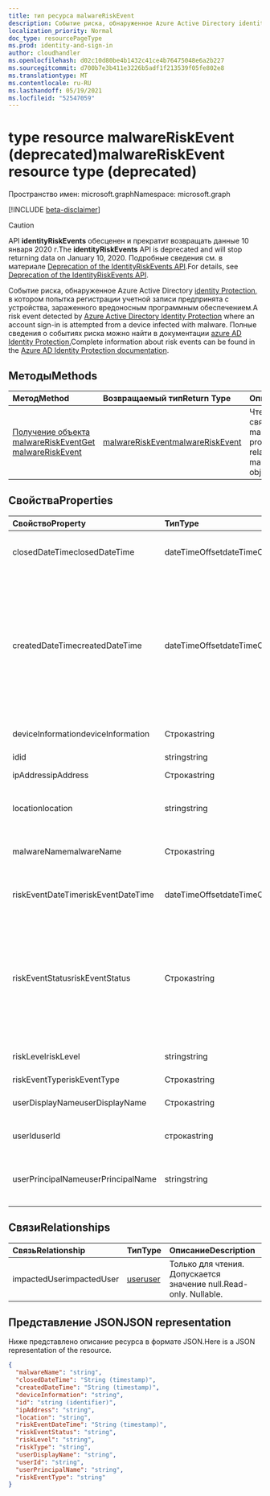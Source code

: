 ```yaml
---
title: тип ресурса malwareRiskEvent
description: Событие риска, обнаруженное Azure Active Directory identity Protection, в котором попытка войти в учетную запись предпринята с устройства, зараженного вредоносными программами. Полные сведения о событиях риска можно найти в документации по защите удостоверений Azure AD.
localization_priority: Normal
doc_type: resourcePageType
ms.prod: identity-and-sign-in
author: cloudhandler
ms.openlocfilehash: d02c10d80be4b1432c41ce4b76475048e6a2b227
ms.sourcegitcommit: d700b7e3b411e3226b5adf1f213539f05fe802e8
ms.translationtype: MT
ms.contentlocale: ru-RU
ms.lasthandoff: 05/19/2021
ms.locfileid: "52547059"
---
```

# <a name="malwareriskevent-resource-type-deprecated"></a><span data-ttu-id="57b1a-104">type resource malwareRiskEvent (deprecated)</span><span class="sxs-lookup"><span data-stu-id="57b1a-104">malwareRiskEvent resource type (deprecated)</span></span>

<span data-ttu-id="57b1a-105">Пространство имен: microsoft.graph</span><span class="sxs-lookup"><span data-stu-id="57b1a-105">Namespace: microsoft.graph</span></span>

[!INCLUDE [beta-disclaimer](../../includes/beta-disclaimer.md)]

>[!CAUTION]
><span data-ttu-id="57b1a-106">API **identityRiskEvents** обесценен и прекратит возвращать данные 10 января 2020 г.</span><span class="sxs-lookup"><span data-stu-id="57b1a-106">The **identityRiskEvents** API is deprecated and will stop returning data on January 10, 2020.</span></span> <span data-ttu-id="57b1a-107">Подробные сведения см. в материале [Deprecation of the IdentityRiskEvents API](https://developer.microsoft.com/office/blogs/deprecatation-of-the-identityriskevents-api/).</span><span class="sxs-lookup"><span data-stu-id="57b1a-107">For details, see [Deprecation of the IdentityRiskEvents API](https://developer.microsoft.com/office/blogs/deprecatation-of-the-identityriskevents-api/).</span></span>

<span data-ttu-id="57b1a-108">Событие риска, обнаруженное Azure Active Directory [identity Protection,](/azure/active-directory/identity-protection/overview-identity-protection) в котором попытка регистрации учетной записи предпринята с устройства, зараженного вредоносным программным обеспечением.</span><span class="sxs-lookup"><span data-stu-id="57b1a-108">A risk event detected by [Azure Active Directory Identity Protection](/azure/active-directory/identity-protection/overview-identity-protection) where an account sign-in is attempted from a device infected with malware.</span></span> <span data-ttu-id="57b1a-109">Полные сведения о событиях риска можно найти в документации [azure AD Identity Protection.](/azure/active-directory/identity-protection/overview-identity-protection)</span><span class="sxs-lookup"><span data-stu-id="57b1a-109">Complete information about risk events can be found in the [Azure AD Identity Protection documentation](/azure/active-directory/identity-protection/overview-identity-protection).</span></span>


## <a name="methods"></a><span data-ttu-id="57b1a-110">Методы</span><span class="sxs-lookup"><span data-stu-id="57b1a-110">Methods</span></span>

| <span data-ttu-id="57b1a-111">Метод</span><span class="sxs-lookup"><span data-stu-id="57b1a-111">Method</span></span>           | <span data-ttu-id="57b1a-112">Возвращаемый тип</span><span class="sxs-lookup"><span data-stu-id="57b1a-112">Return Type</span></span>    |<span data-ttu-id="57b1a-113">Описание</span><span class="sxs-lookup"><span data-stu-id="57b1a-113">Description</span></span>|
|:---------------|:--------|:----------|
|[<span data-ttu-id="57b1a-114">Получение объекта malwareRiskEvent</span><span class="sxs-lookup"><span data-stu-id="57b1a-114">Get malwareRiskEvent</span></span>](../api/malwareriskevent-get.md) | [<span data-ttu-id="57b1a-115">malwareRiskEvent</span><span class="sxs-lookup"><span data-stu-id="57b1a-115">malwareRiskEvent</span></span>](malwareriskevent.md) |<span data-ttu-id="57b1a-116">Чтение свойств и связей объекта malwareRiskEvent.</span><span class="sxs-lookup"><span data-stu-id="57b1a-116">Read properties and relationships of malwareRiskEvent object.</span></span>|

## <a name="properties"></a><span data-ttu-id="57b1a-117">Свойства</span><span class="sxs-lookup"><span data-stu-id="57b1a-117">Properties</span></span>
| <span data-ttu-id="57b1a-118">Свойство</span><span class="sxs-lookup"><span data-stu-id="57b1a-118">Property</span></span>     | <span data-ttu-id="57b1a-119">Тип</span><span class="sxs-lookup"><span data-stu-id="57b1a-119">Type</span></span>   |<span data-ttu-id="57b1a-120">Описание</span><span class="sxs-lookup"><span data-stu-id="57b1a-120">Description</span></span>|
|:---------------|:--------|:----------|
|<span data-ttu-id="57b1a-121">closedDateTime</span><span class="sxs-lookup"><span data-stu-id="57b1a-121">closedDateTime</span></span>|<span data-ttu-id="57b1a-122">dateTimeOffset</span><span class="sxs-lookup"><span data-stu-id="57b1a-122">dateTimeOffset</span></span>| <span data-ttu-id="57b1a-123">Дата и время закрытия события риска</span><span class="sxs-lookup"><span data-stu-id="57b1a-123">The date and time that the risk event was closed</span></span>|
|<span data-ttu-id="57b1a-124">createdDateTime</span><span class="sxs-lookup"><span data-stu-id="57b1a-124">createdDateTime</span></span>|<span data-ttu-id="57b1a-125">dateTimeOffset</span><span class="sxs-lookup"><span data-stu-id="57b1a-125">dateTimeOffset</span></span>| <span data-ttu-id="57b1a-126">Дата и время создания события риска.</span><span class="sxs-lookup"><span data-stu-id="57b1a-126">The date and time that the risk event was created.</span></span> <span data-ttu-id="57b1a-127">Это всегда больше или равно дате самого события риска.</span><span class="sxs-lookup"><span data-stu-id="57b1a-127">This is always greater than or equal to the datetime of the risk event itself.</span></span> <span data-ttu-id="57b1a-128">Это правильное свойство, используемее в качестве фильтра при запросе событий риска.</span><span class="sxs-lookup"><span data-stu-id="57b1a-128">This is the correct property to use as a filter when querying risk events.</span></span>|
|<span data-ttu-id="57b1a-129">deviceInformation</span><span class="sxs-lookup"><span data-stu-id="57b1a-129">deviceInformation</span></span>|<span data-ttu-id="57b1a-130">Строка</span><span class="sxs-lookup"><span data-stu-id="57b1a-130">string</span></span>| <span data-ttu-id="57b1a-131">Сведения об устройстве</span><span class="sxs-lookup"><span data-stu-id="57b1a-131">Information about the device</span></span>|
|<span data-ttu-id="57b1a-132">id</span><span class="sxs-lookup"><span data-stu-id="57b1a-132">id</span></span>|<span data-ttu-id="57b1a-133">string</span><span class="sxs-lookup"><span data-stu-id="57b1a-133">string</span></span>| <span data-ttu-id="57b1a-134">Только для чтения</span><span class="sxs-lookup"><span data-stu-id="57b1a-134">Read-only</span></span>|
|<span data-ttu-id="57b1a-135">ipAddress</span><span class="sxs-lookup"><span data-stu-id="57b1a-135">ipAddress</span></span>|<span data-ttu-id="57b1a-136">Строка</span><span class="sxs-lookup"><span data-stu-id="57b1a-136">string</span></span>| <span data-ttu-id="57b1a-137">IP-адрес входного</span><span class="sxs-lookup"><span data-stu-id="57b1a-137">The IP address of the sign-in</span></span>|
|<span data-ttu-id="57b1a-138">location</span><span class="sxs-lookup"><span data-stu-id="57b1a-138">location</span></span>|<span data-ttu-id="57b1a-139">string</span><span class="sxs-lookup"><span data-stu-id="57b1a-139">string</span></span>| <span data-ttu-id="57b1a-140">Расположение, прикрепленное к IP-адресу входного</span><span class="sxs-lookup"><span data-stu-id="57b1a-140">The location attached to the IP address of the sign-in</span></span>|
|<span data-ttu-id="57b1a-141">malwareName</span><span class="sxs-lookup"><span data-stu-id="57b1a-141">malwareName</span></span>|<span data-ttu-id="57b1a-142">Строка</span><span class="sxs-lookup"><span data-stu-id="57b1a-142">string</span></span>| <span data-ttu-id="57b1a-143">Вредоносные программы, связанные с этим входом</span><span class="sxs-lookup"><span data-stu-id="57b1a-143">The malware associated with this login</span></span>|
|<span data-ttu-id="57b1a-144">riskEventDateTime</span><span class="sxs-lookup"><span data-stu-id="57b1a-144">riskEventDateTime</span></span>|<span data-ttu-id="57b1a-145">dateTimeOffset</span><span class="sxs-lookup"><span data-stu-id="57b1a-145">dateTimeOffset</span></span>| <span data-ttu-id="57b1a-146">Дата и время возникновения события риска</span><span class="sxs-lookup"><span data-stu-id="57b1a-146">The date and time when the risk event occurred</span></span>|
|<span data-ttu-id="57b1a-147">riskEventStatus</span><span class="sxs-lookup"><span data-stu-id="57b1a-147">riskEventStatus</span></span>|<span data-ttu-id="57b1a-148">Строка</span><span class="sxs-lookup"><span data-stu-id="57b1a-148">string</span></span>| <span data-ttu-id="57b1a-149">Возможные значения: `active`, `remediated`, `dismissedAsFixed`, `dismissedAsFalsePositive`, `dismissedAsIgnore`, `loginBlocked`, `closedMfaAuto`, `closedMultipleReasons`.</span><span class="sxs-lookup"><span data-stu-id="57b1a-149">Possible values are: `active`, `remediated`, `dismissedAsFixed`, `dismissedAsFalsePositive`, `dismissedAsIgnore`, `loginBlocked`, `closedMfaAuto`, `closedMultipleReasons`.</span></span>|
|<span data-ttu-id="57b1a-150">riskLevel</span><span class="sxs-lookup"><span data-stu-id="57b1a-150">riskLevel</span></span>|<span data-ttu-id="57b1a-151">string</span><span class="sxs-lookup"><span data-stu-id="57b1a-151">string</span></span>| <span data-ttu-id="57b1a-152">Возможные значения: `low`, `medium`, `high`.</span><span class="sxs-lookup"><span data-stu-id="57b1a-152">Possible values are: `low`, `medium`, `high`.</span></span>|
|<span data-ttu-id="57b1a-153">riskEventType</span><span class="sxs-lookup"><span data-stu-id="57b1a-153">riskEventType</span></span>|<span data-ttu-id="57b1a-154">Строка</span><span class="sxs-lookup"><span data-stu-id="57b1a-154">string</span></span>| <span data-ttu-id="57b1a-155">Тип риска</span><span class="sxs-lookup"><span data-stu-id="57b1a-155">The type of risk</span></span>|
|<span data-ttu-id="57b1a-156">userDisplayName</span><span class="sxs-lookup"><span data-stu-id="57b1a-156">userDisplayName</span></span>|<span data-ttu-id="57b1a-157">Строка</span><span class="sxs-lookup"><span data-stu-id="57b1a-157">string</span></span>| <span data-ttu-id="57b1a-158">Имя пользователя, на которого существует риск</span><span class="sxs-lookup"><span data-stu-id="57b1a-158">The name of the user at risk</span></span>|
|<span data-ttu-id="57b1a-159">userId</span><span class="sxs-lookup"><span data-stu-id="57b1a-159">userId</span></span>|<span data-ttu-id="57b1a-160">строка</span><span class="sxs-lookup"><span data-stu-id="57b1a-160">string</span></span>| <span data-ttu-id="57b1a-161">ID пользователя, на который существует риск</span><span class="sxs-lookup"><span data-stu-id="57b1a-161">The id of the user at risk</span></span>|
|<span data-ttu-id="57b1a-162">userPrincipalName</span><span class="sxs-lookup"><span data-stu-id="57b1a-162">userPrincipalName</span></span>|<span data-ttu-id="57b1a-163">string</span><span class="sxs-lookup"><span data-stu-id="57b1a-163">string</span></span>| <span data-ttu-id="57b1a-164">Основное имя пользователя пользователя, на которого существует риск</span><span class="sxs-lookup"><span data-stu-id="57b1a-164">The user principal name of the user at risk</span></span>|

## <a name="relationships"></a><span data-ttu-id="57b1a-165">Связи</span><span class="sxs-lookup"><span data-stu-id="57b1a-165">Relationships</span></span>
| <span data-ttu-id="57b1a-166">Связь</span><span class="sxs-lookup"><span data-stu-id="57b1a-166">Relationship</span></span> | <span data-ttu-id="57b1a-167">Тип</span><span class="sxs-lookup"><span data-stu-id="57b1a-167">Type</span></span>   |<span data-ttu-id="57b1a-168">Описание</span><span class="sxs-lookup"><span data-stu-id="57b1a-168">Description</span></span>|
|:---------------|:--------|:----------|
|<span data-ttu-id="57b1a-169">impactedUser</span><span class="sxs-lookup"><span data-stu-id="57b1a-169">impactedUser</span></span>|[<span data-ttu-id="57b1a-170">user</span><span class="sxs-lookup"><span data-stu-id="57b1a-170">user</span></span>](user.md)| <span data-ttu-id="57b1a-p105">Только для чтения. Допускается значение null.</span><span class="sxs-lookup"><span data-stu-id="57b1a-p105">Read-only. Nullable.</span></span>|

## <a name="json-representation"></a><span data-ttu-id="57b1a-173">Представление JSON</span><span class="sxs-lookup"><span data-stu-id="57b1a-173">JSON representation</span></span>

<span data-ttu-id="57b1a-174">Ниже представлено описание ресурса в формате JSON.</span><span class="sxs-lookup"><span data-stu-id="57b1a-174">Here is a JSON representation of the resource.</span></span>

<!-- {
  "blockType": "resource",
  "keyProperty":"id",
  "optionalProperties": [

  ],
  "@odata.type": "microsoft.graph.malwareRiskEvent"
}-->

```json
{
  "malwareName": "string",
  "closedDateTime": "String (timestamp)",
  "createdDateTime": "String (timestamp)",
  "deviceInformation": "string",
  "id": "string (identifier)",
  "ipAddress": "string",
  "location": "string",
  "riskEventDateTime": "String (timestamp)",
  "riskEventStatus": "string",
  "riskLevel": "string",
  "riskType": "string",
  "userDisplayName": "string",
  "userId": "string",
  "userPrincipalName": "string",
  "riskEventType": "string"
}

```

<!-- uuid: 8fcb5dbc-d5aa-4681-8e31-b001d5168d79
2015-10-25 14:57:30 UTC -->
<!--
{
  "type": "#page.annotation",
  "description": "malwareRiskEvent resource",
  "keywords": "",
  "section": "documentation",
  "tocPath": "",
  "suppressions": []
}
-->
